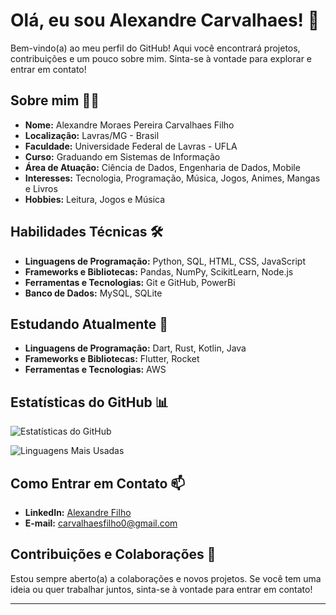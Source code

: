 # Olá, eu sou Alexandre Carvalhaes! 👋

Bem-vindo(a) ao meu perfil do GitHub! Aqui você encontrará projetos, contribuições e um pouco sobre mim. Sinta-se à vontade para explorar e entrar em contato!

## Sobre mim 🧑‍💻

- **Nome:** Alexandre Moraes Pereira Carvalhaes Filho
- **Localização:** Lavras/MG - Brasil
- **Faculdade:** Universidade Federal de Lavras - UFLA
- **Curso:** Graduando em Sistemas de Informação
- **Área de Atuação:** Ciência de Dados, Engenharia de Dados, Mobile
- **Interesses:** Tecnologia, Programação, Música, Jogos, Animes, Mangas e Livros
- **Hobbies:** Leitura, Jogos e Música

## Habilidades Técnicas 🛠️

- **Linguagens de Programação:** Python, SQL, HTML, CSS, JavaScript
- **Frameworks e Bibliotecas:** Pandas, NumPy, ScikitLearn, Node.js
- **Ferramentas e Tecnologias:** Git e GitHub, PowerBi
- **Banco de Dados:** MySQL, SQLite

## Estudando Atualmente 📖

- **Linguagens de Programação:** Dart, Rust, Kotlin, Java
- **Frameworks e Bibliotecas:** Flutter, Rocket
- **Ferramentas e Tecnologias:** AWS

## Estatísticas do GitHub 📊

![Estatísticas do GitHub](https://github-readme-stats.vercel.app/api?username=Xang0&show_icons=true&theme=radical)

![Linguagens Mais Usadas](https://github-readme-stats.vercel.app/api/top-langs/?username=Xang0&layout=compact&theme=radical)

## Como Entrar em Contato 📫

- **LinkedIn:** [Alexandre Filho](www.linkedin.com/in/alexandre-filho-128127260)
- **E-mail:** carvalhaesfilho0@gmail.com

## Contribuições e Colaborações 🤝

Estou sempre aberto(a) a colaborações e novos projetos. Se você tem uma ideia ou quer trabalhar juntos, sinta-se à vontade para entrar em contato!

---
